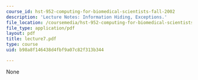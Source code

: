 ```yaml
---
course_id: hst-952-computing-for-biomedical-scientists-fall-2002
description: 'Lecture Notes: Information Hiding, Exceptions.'
file_location: /coursemedia/hst-952-computing-for-biomedical-scientists-fall-2002/b98a8f146438d4fbf9a07c82f313b344_lecture7.pdf
file_type: application/pdf
layout: pdf
title: lecture7.pdf
type: course
uid: b98a8f146438d4fbf9a07c82f313b344

---
```

None